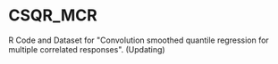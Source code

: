 # CSQR_MCR
R Code and Dataset for "Convolution smoothed quantile regression for multiple correlated responses".
(Updating)
